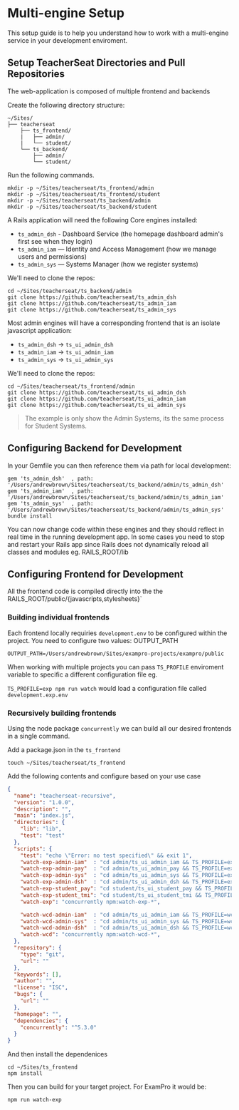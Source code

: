 # Multi-engine Setup

This setup guide is to help you understand how to work with a multi-engine service in your development enviroment.


## Setup TeacherSeat Directories and Pull Repositories 

The web-application is composed of multiple frontend and backends

Create the following directory structure:

```
~/Sites/
├── teacherseat
    ├── ts_frontend/
    |   ├── admin/ 
    |   └── student/
    └── ts_backend/
        ├── admin/ 
        └── student/ 
```

Run the following commands. 
```
mkdir -p ~/Sites/teacherseat/ts_frontend/admin
mkdir -p ~/Sites/teacherseat/ts_frontend/student
mkdir -p ~/Sites/teacherseat/ts_backend/admin
mkdir -p ~/Sites/teacherseat/ts_backend/student
```

A Rails application will need the following Core engines installed:

- `ts_admin_dsh` - Dashboard Service (the homepage dashboard admin's first see when they login)
- `ts_admin_iam` — Identity and Access Management (how we manage users and permissions)
- `ts_admin_sys` — Systems Manager (how we register systems)

We'll need to clone the repos:

```
cd ~/Sites/teacherseat/ts_backend/admin
git clone https://github.com/teacherseat/ts_admin_dsh
git clone https://github.com/teacherseat/ts_admin_iam
git clone https://github.com/teacherseat/ts_admin_sys
```

Most admin engines will have a corresponding frontend that is an isolate javascript application:

- `ts_admin_dsh` -> `ts_ui_admin_dsh`
- `ts_admin_iam` -> `ts_ui_admin_iam`
- `ts_admin_sys` -> `ts_ui_admin_sys`

We'll need to clone the repos:

```
cd ~/Sites/teacherseat/ts_frontend/admin
git clone https://github.com/teacherseat/ts_ui_admin_dsh
git clone https://github.com/teacherseat/ts_ui_admin_iam
git clone https://github.com/teacherseat/ts_ui_admin_sys
```

> The example is only show the Admin Systems, its the same process for Student Systems.

## Configuring Backend for Development

In your Gemfile you can then reference them via path for local development:

```
gem 'ts_admin_dsh'  , path: '/Users/andrewbrown/Sites/teacherseat/ts_backend/admin/ts_admin_dsh'
gem 'ts_admin_iam'  , path: '/Users/andrewbrown/Sites/teacherseat/ts_backend/admin/ts_admin_iam'
gem 'ts_admin_sys'  , path: '/Users/andrewbrown/Sites/teacherseat/ts_backend/admin/ts_admin_sys'
bundle install
```

You can now change code within these engines and they should reflect in real time in the running development app.
In some cases you need to stop and restart your Rails app since Rails does not dynamically reload all classes and modules eg. RAILS_ROOT/lib

## Configuring Frontend for Development

All the frontend code is compiled directly into the the RAILS_ROOT/public/{javascripts,stylesheets}`

### Building individual frontends

Each frontend locally requiries `development.env` to be configured within the project.
You need to configure two values: OUTPUT_PATH

```
OUTPUT_PATH=/Users/andrewbrown/Sites/exampro-projects/exampro/public
```

When working with multiple projects you can pass `TS_PROFILE` enviroment variable to specific a different configuration file eg.

`TS_PROFILE=exp npm run watch` would load a configuration file called `development.exp.env`

### Recursively building frontends 

Using the node package `concurrently` we can build all our desired frontends in a single command.

Add a package.json in the `ts_frontend`

```
touch ~/Sites/teacherseat/ts_frontend
```

Add the following contents and configure based on your use case

```json
{
  "name": "teacherseat-recursive",
  "version": "1.0.0",
  "description": "",
  "main": "index.js",
  "directories": {
    "lib": "lib",
    "test": "test"
  },
  "scripts": {
    "test": "echo \"Error: no test specified\" && exit 1",
    "watch-exp-admin-iam"  : "cd admin/ts_ui_admin_iam && TS_PROFILE=exp npm run watch",
    "watch-exp-admin-pay"  : "cd admin/ts_ui_admin_pay && TS_PROFILE=exp npm run watch",
    "watch-exp-admin-sys"  : "cd admin/ts_ui_admin_sys && TS_PROFILE=exp npm run watch",
    "watch-exp-admin-dsh"  : "cd admin/ts_ui_admin_dsh && TS_PROFILE=exp npm run watch",
    "watch-exp-student_pay": "cd student/ts_ui_student_pay && TS_PROFILE=exp npm run watch",
    "watch-exp-student_tmi": "cd student/ts_ui_student_tmi && TS_PROFILE=exp npm run watch",
    "watch-exp": "concurrently npm:watch-exp-*",

    "watch-wcd-admin-iam"  : "cd admin/ts_ui_admin_iam && TS_PROFILE=wcd npm run watch",
    "watch-wcd-admin-sys"  : "cd admin/ts_ui_admin_sys && TS_PROFILE=wcd npm run watch",
    "watch-wcd-admin-dsh"  : "cd admin/ts_ui_admin_dsh && TS_PROFILE=wcd npm run watch",
    "watch-wcd": "concurrently npm:watch-wcd-*",
  },
  "repository": {
    "type": "git",
    "url": ""
  },
  "keywords": [],
  "author": "",
  "license": "ISC",
  "bugs": {
    "url": ""
  },
  "homepage": "",
  "dependencies": {
    "concurrently": "^5.3.0"
  }
}
```

And then install the dependenices 

```
cd ~/Sites/ts_frontend
npm install
```

Then you can build for your target project. For ExamPro it would be:

```
npm run watch-exp
```
